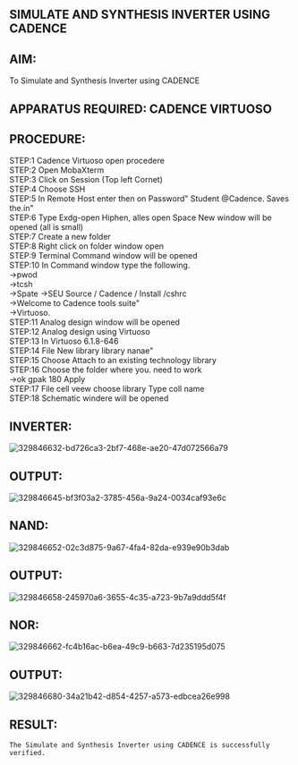 ## SIMULATE AND SYNTHESIS INVERTER USING CADENCE
## AIM:
To Simulate and Synthesis Inverter using CADENCE

## APPARATUS REQUIRED: CADENCE VIRTUOSO

## PROCEDURE:
STEP:1 Cadence Virtuoso open procedere<br>
STEP:2 Open MobaXterm<br>
STEP:3 Click on Session (Top left Cornet)<br>
STEP:4 Choose SSH<br>
STEP:5 In Remote Host enter then on Password" Student @Cadence. Saves the.in"<br>
STEP:6 Type Exdg-open Hiphen, alles open Space New window will be opened (all is small)<br>
STEP:7 Create a new folder<br>
STEP:8 Right click on folder window open<br>
STEP:9 Terminal Command window will be opened<br>
STEP:10 In Command window type the following.<br>
      ->pwod<br>
      ->tcsh<br>
      ->Spate →SEU Source / Cadence / Install /cshrc<br>
      ->Welcome to Cadence tools suite"<br>
      ->Virtuoso.<br>
STEP:11 Analog design window will be opened<br>
STEP:12 Analog design using Virtuoso<br>
STEP:13 In Virtuoso 6.1.8-646<br>
STEP:14 File New library library nanae"<br>
STEP:15 Choose Attach to an existing technology library<br>
STEP:16 Choose the folder where you. need to work<br>
        ->ok gpak 180 Apply<br>
STEP:17 File cell veew choose library Type coll name<br>
STEP:18 Schematic windere will be opened<br>


## INVERTER:
![329846632-bd726ca3-2bf7-468e-ae20-47d072566a79](https://github.com/Aravind00033/VLSI-LAB-EXP-6/assets/160571380/3ca302ef-6c7d-49ce-a0d2-9fd4aac543c2)





## OUTPUT:
![329846645-bf3f03a2-3785-456a-9a24-0034caf93e6c](https://github.com/Aravind00033/VLSI-LAB-EXP-6/assets/160571380/815a76d8-2b7a-46ea-96aa-bd7a4b4267b2)





## NAND:
![329846652-02c3d875-9a67-4fa4-82da-e939e90b3dab](https://github.com/Aravind00033/VLSI-LAB-EXP-6/assets/160571380/b13c660e-1669-4733-b858-514ff1952ce6)



## OUTPUT:
![329846658-245970a6-3655-4c35-a723-9b7a9ddd5f4f](https://github.com/Aravind00033/VLSI-LAB-EXP-6/assets/160571380/1395def3-d25c-43b7-9de3-2470a5e83fe7)




## NOR:
![329846662-fc4b16ac-b6ea-49c9-b663-7d235195d075](https://github.com/Aravind00033/VLSI-LAB-EXP-6/assets/160571380/49c40572-6148-458c-8a39-252c6bba732d)


## OUTPUT:
![329846680-34a21b42-d854-4257-a573-edbcea26e998](https://github.com/Aravind00033/VLSI-LAB-EXP-6/assets/160571380/1a93288c-4cc3-449f-b017-824ed7b1fead)

## RESULT:
	The Simulate and Synthesis Inverter using CADENCE is successfully verified.

